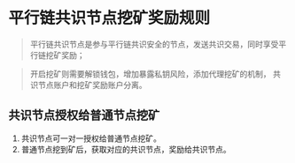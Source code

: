 # 平行链共识节点挖矿奖励规则
>平行链共识节点是参与平行链共识安全的节点，发送共识交易，同时享受平行链挖矿奖励；

>开启挖矿则需要解锁钱包，增加暴露私钥风险，添加代理挖矿的机制， 共识节点账户和挖矿奖励账户分离。

## 共识节点授权给普通节点挖矿
1. 共识节点可一对一授权给普通节点挖矿。
1. 普通节点挖到矿后，获取对应的共识节点，奖励给共识节点。


